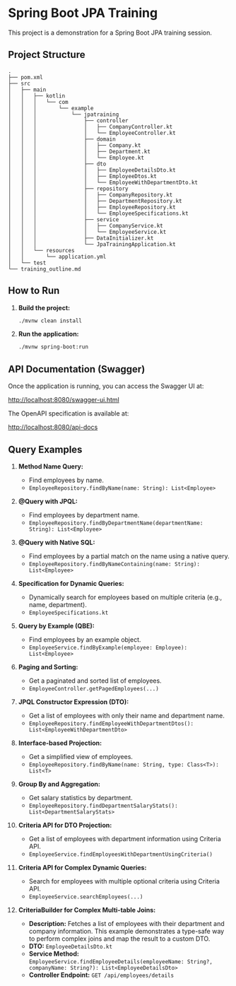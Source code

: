 # Spring Boot JPA Training

This project is a demonstration for a Spring Boot JPA training session.

## Project Structure

```
.
├── pom.xml
├── src
│   ├── main
│   │   ├── kotlin
│   │   │   └── com
│   │   │       └── example
│   │   │           └── jpatraining
│   │   │               ├── controller
│   │   │               │   ├── CompanyController.kt
│   │   │               │   └── EmployeeController.kt
│   │   │               ├── domain
│   │   │               │   ├── Company.kt
│   │   │               │   ├── Department.kt
│   │   │               │   └── Employee.kt
│   │   │               ├── dto
│   │   │               │   ├── EmployeeDetailsDto.kt
│   │   │               │   ├── EmployeeDtos.kt
│   │   │               │   └── EmployeeWithDepartmentDto.kt
│   │   │               ├── repository
│   │   │               │   ├── CompanyRepository.kt
│   │   │               │   ├── DepartmentRepository.kt
│   │   │               │   ├── EmployeeRepository.kt
│   │   │               │   └── EmployeeSpecifications.kt
│   │   │               ├── service
│   │   │               │   ├── CompanyService.kt
│   │   │               │   └── EmployeeService.kt
│   │   │               ├── DataInitializer.kt
│   │   │               └── JpaTrainingApplication.kt
│   │   └── resources
│   │       └── application.yml
│   └── test
└── training_outline.md
```

## How to Run

1.  **Build the project:**

    ```bash
    ./mvnw clean install
    ```

2.  **Run the application:**

    ```bash
    ./mvnw spring-boot:run
    ```

## API Documentation (Swagger)

Once the application is running, you can access the Swagger UI at:

[http://localhost:8080/swagger-ui.html](http://localhost:8080/swagger-ui.html)

The OpenAPI specification is available at:

[http://localhost:8080/api-docs](http://localhost:8080/api-docs)

## Query Examples

1.  **Method Name Query:**
    *   Find employees by name.
    *   `EmployeeRepository.findByName(name: String): List<Employee>`

2.  **@Query with JPQL:**
    *   Find employees by department name.
    *   `EmployeeRepository.findByDepartmentName(departmentName: String): List<Employee>`

3.  **@Query with Native SQL:**
    *   Find employees by a partial match on the name using a native query.
    *   `EmployeeRepository.findByNameContaining(name: String): List<Employee>`

4.  **Specification for Dynamic Queries:**
    *   Dynamically search for employees based on multiple criteria (e.g., name, department).
    *   `EmployeeSpecifications.kt`

5.  **Query by Example (QBE):**
    *   Find employees by an example object.
    *   `EmployeeService.findByExample(employee: Employee): List<Employee>`

6.  **Paging and Sorting:**
    *   Get a paginated and sorted list of employees.
    *   `EmployeeController.getPagedEmployees(...)`

7.  **JPQL Constructor Expression (DTO):**
    *   Get a list of employees with only their name and department name.
    *   `EmployeeRepository.findEmployeeWithDepartmentDtos(): List<EmployeeWithDepartmentDto>`

8.  **Interface-based Projection:**
    *   Get a simplified view of employees.
    *   `EmployeeRepository.findByName(name: String, type: Class<T>): List<T>`

9.  **Group By and Aggregation:**
    *   Get salary statistics by department.
    *   `EmployeeRepository.findDepartmentSalaryStats(): List<DepartmentSalaryStats>`

10. **Criteria API for DTO Projection:**
    *   Get a list of employees with department information using Criteria API.
    *   `EmployeeService.findEmployeesWithDepartmentUsingCriteria()`

11. **Criteria API for Complex Dynamic Queries:**
    *   Search for employees with multiple optional criteria using Criteria API.
    *   `EmployeeService.searchEmployees(...)`

12. **CriteriaBuilder for Complex Multi-table Joins:**
    *   **Description:** Fetches a list of employees with their department and company information. This example demonstrates a type-safe way to perform complex joins and map the result to a custom DTO.
    *   **DTO:** `EmployeeDetailsDto.kt`
    *   **Service Method:** `EmployeeService.findEmployeeDetails(employeeName: String?, companyName: String?): List<EmployeeDetailsDto>`
    *   **Controller Endpoint:** `GET /api/employees/details`